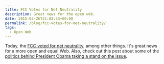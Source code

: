 ```yaml
---
title: FCC Votes for Net Neutrality
description: Great news for the open web.
date: 2015-02-26T21:03:53+00:00
permalink: /blog/fcc-votes-for-net-neutrality/
tags:
  - Open Web
---
```


Today, the [FCC voted for net neutrality](http://arstechnica.com/business/2015/02/fcc-votes-for-net-neutrality-a-ban-on-paid-fast-lanes-and-title-ii/), among other things. It's great news for a more open and equal Web. Also, check out this post about some of the [politics behind President Obama taking a stand on the issue](http://www.washingtonpost.com/blogs/the-switch/wp/2014/11/10/why-obama-waited-so-long-to-take-a-stand-on-net-neutrality/).

